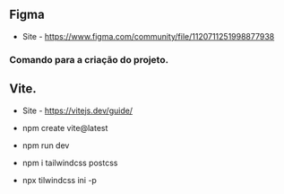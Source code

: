## Figma
- Site - https://www.figma.com/community/file/1120711251998877938

### Comando para a criação do projeto.
## Vite.
- Site - https://vitejs.dev/guide/

- npm create vite@latest

- npm run dev

- npm i tailwindcss postcss

- npx tilwindcss ini -p